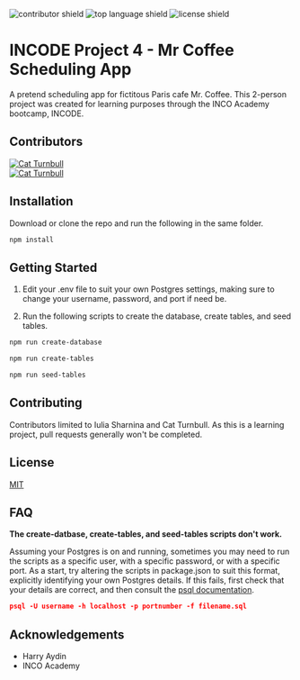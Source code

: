 ![contributor shield](https://img.shields.io/badge/Contributors-2-%23c24d89?style=for-the-badge) ![top language shield](https://img.shields.io/github/languages/top/cattrn/mrcoffee_project4?style=for-the-badge) ![license shield](https://img.shields.io/badge/License-MIT-green?style=for-the-badge)

# INCODE Project 4 - Mr Coffee Scheduling App

A pretend scheduling app for fictitous Paris cafe Mr. Coffee. This 2-person project was created for learning purposes through the INCO Academy bootcamp, INCODE.

## Contributors

<a href="https://github.com/cattrn">
<div class="CircleBadge CircleBadge--medium bg-gray-dark">
  <img src="https://github.com/cattrn.png" alt="Cat Turnbull" class="CircleBadge-icon" />
</div>
</a>

<a href="https://github.com/julia-ediamond">
<div class="CircleBadge CircleBadge--medium bg-gray-dark">
  <img src="https://github.com/julia-ediamond.png" alt="Cat Turnbull" class="CircleBadge-icon" />
</div>
</a>

<!-- [![julia-ediamond github profile](https://avatars.githubusercontent.com/u/78720261?s=100&v=4)](https://github.com/julia-ediamond)

[![cattrn github profile](https://github.com/cattrn.png?size=100)](https://github.com/cattrn) -->




## Installation

Download or clone the repo and run the following in the same folder.

```zsh
npm install
```

## Getting Started

1. Edit your .env file to suit your own Postgres settings, making sure to change your username, password, and port if need be.

2. Run the following scripts to create the database, create tables, and seed tables.

```zsh
npm run create-database
```

```zsh
npm run create-tables
```

```zsh
npm run seed-tables
```

## Contributing

Contributors limited to Iulia Sharnina and Cat Turnbull. As this is a learning project, pull requests generally won't be completed.

## License

[MIT](https://choosealicense.com/licenses/mit/)

## FAQ

**The create-datbase, create-tables, and seed-tables scripts don't work.**

Assuming your Postgres is on and running, sometimes you may need to run the scripts as a specific user, with a specific password, or with a specific port. As a start, try altering the scripts in package.json to suit this format, explicitly identifying your own Postgres details. If this fails, first check that your details are correct, and then consult the [psql documentation](https://www.postgresql.org/docs/10/app-psql.html).

```json
psql -U username -h localhost -p portnumber -f filename.sql
```
## Acknowledgements

* Harry Aydin
* INCO Academy